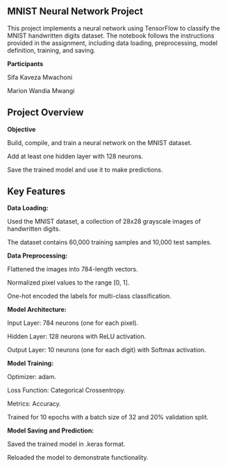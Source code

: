 ## MNIST Neural Network Project

This project implements a neural network using TensorFlow to classify the MNIST handwritten digits dataset. The notebook follows the instructions provided in the assignment, including data loading, preprocessing, model definition, training, and saving.

**Participants**

Sifa Kaveza Mwachoni

Marion Wandia Mwangi

## Project Overview

**Objective**

Build, compile, and train a neural network on the MNIST dataset.

Add at least one hidden layer with 128 neurons.

Save the trained model and use it to make predictions.

## Key Features

**Data Loading:**

Used the MNIST dataset, a collection of 28x28 grayscale images of handwritten digits.

The dataset contains 60,000 training samples and 10,000 test samples.

**Data Preprocessing:**

Flattened the images into 784-length vectors.

Normalized pixel values to the range [0, 1].

One-hot encoded the labels for multi-class classification.

**Model Architecture:**

Input Layer: 784 neurons (one for each pixel).

Hidden Layer: 128 neurons with ReLU activation.

Output Layer: 10 neurons (one for each digit) with Softmax activation.

**Model Training:**

Optimizer: adam.

Loss Function: Categorical Crossentropy.

Metrics: Accuracy.

Trained for 10 epochs with a batch size of 32 and 20% validation split.

**Model Saving and Prediction:**

Saved the trained model in .keras format.

Reloaded the model to demonstrate functionality.



